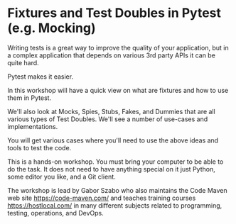 # Fixtures and Test Doubles in Pytest (e.g. Mocking)

Writing tests is a great way to improve the quality of your application, but in a complex application that depends on various 3rd party APIs it can be quite hard.

Pytest makes it easier.

In this workshop will have a quick view on what are fixtures and how to use them in Pytest.

We'll also look at Mocks, Spies, Stubs, Fakes, and Dummies that are all various types of Test Doubles. We'll see a number of use-cases and implementations.

You will get various cases where you'll need to use the above ideas and tools to test the code.


This is a hands-on workshop. You must bring your computer to be able to do the task. It does not need to have anything special on it just Python, some editor you like, and a Git client.

The workshop is lead by Gabor Szabo who also maintains the Code Maven web site https://code-maven.com/ and teaches training courses https://hostlocal.com/ in many different subjects related to programming, testing, operations, and DevOps.


<link href="/workshops.css" rel="stylesheet">
<script src="/workshops.js"></script>
